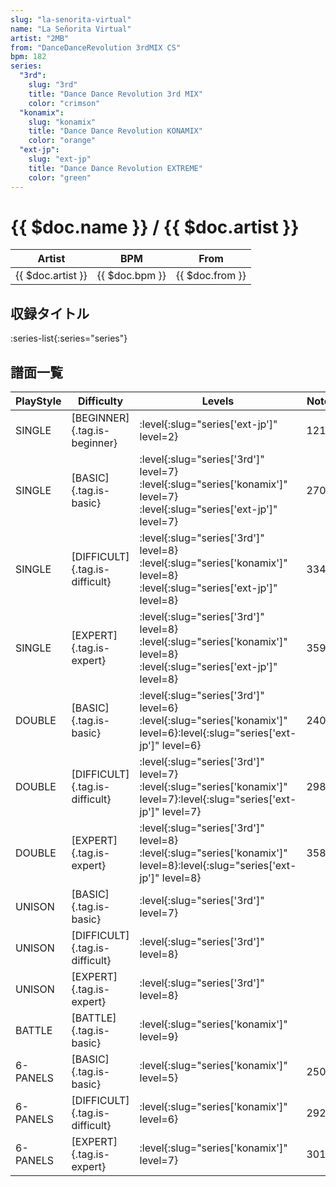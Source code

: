 ```yaml
---
slug: "la-senorita-virtual"
name: "La Señorita Virtual"
artist: "2MB"
from: "DanceDanceRevolution 3rdMIX CS"
bpm: 182
series:
  "3rd":
    slug: "3rd"
    title: "Dance Dance Revolution 3rd MIX"
    color: "crimson"
  "konamix":
    slug: "konamix"
    title: "Dance Dance Revolution KONAMIX"
    color: "orange"
  "ext-jp":
    slug: "ext-jp"
    title: "Dance Dance Revolution EXTREME"
    color: "green"
---
```


# {{ $doc.name }} / {{ $doc.artist }}

|Artist|BPM|From|
|------|---|----|
|{{ $doc.artist }}|{{ $doc.bpm }}|{{ $doc.from }}|

## 収録タイトル

:series-list{:series="series"}

## 譜面一覧

|PlayStyle|Difficulty|Levels|Notes|Movie|
|---------|----------|------|-----|-----|
|SINGLE|[BEGINNER]{.tag.is-beginner}|:level{:slug="series['ext-jp']" level=2}|121/0||
|SINGLE|[BASIC]{.tag.is-basic}|:level{:slug="series['3rd']" level=7} :level{:slug="series['konamix']" level=7} :level{:slug="series['ext-jp']" level=7}|270/0||
|SINGLE|[DIFFICULT]{.tag.is-difficult}|:level{:slug="series['3rd']" level=8} :level{:slug="series['konamix']" level=8} :level{:slug="series['ext-jp']" level=8}|334/0||
|SINGLE|[EXPERT]{.tag.is-expert}|:level{:slug="series['3rd']" level=8} :level{:slug="series['konamix']" level=8} :level{:slug="series['ext-jp']" level=8}|359/0||
|DOUBLE|[BASIC]{.tag.is-basic}|:level{:slug="series['3rd']" level=6} :level{:slug="series['konamix']" level=6}:level{:slug="series['ext-jp']" level=6}|240/0||
|DOUBLE|[DIFFICULT]{.tag.is-difficult}|:level{:slug="series['3rd']" level=7} :level{:slug="series['konamix']" level=7}:level{:slug="series['ext-jp']" level=7}|298/0||
|DOUBLE|[EXPERT]{.tag.is-expert}|:level{:slug="series['3rd']" level=8} :level{:slug="series['konamix']" level=8}:level{:slug="series['ext-jp']" level=8}|358/0||
|UNISON|[BASIC]{.tag.is-basic}|:level{:slug="series['3rd']" level=7}|||
|UNISON|[DIFFICULT]{.tag.is-difficult}|:level{:slug="series['3rd']" level=8}|||
|UNISON|[EXPERT]{.tag.is-expert}|:level{:slug="series['3rd']" level=8}|||
|BATTLE|[BATTLE]{.tag.is-basic}|:level{:slug="series['konamix']" level=9}|||
|6-PANELS|[BASIC]{.tag.is-basic}|:level{:slug="series['konamix']" level=5}|250/0||
|6-PANELS|[DIFFICULT]{.tag.is-difficult}|:level{:slug="series['konamix']" level=6}|292/0||
|6-PANELS|[EXPERT]{.tag.is-expert}|:level{:slug="series['konamix']" level=7}|301/0||
